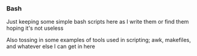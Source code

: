 ### Bash

Just keeping some simple bash scripts here as I write them or find them
hoping it's not useless

Also tossing in some examples of tools used in scripting; awk, makefiles, and whatever else I can get in here

